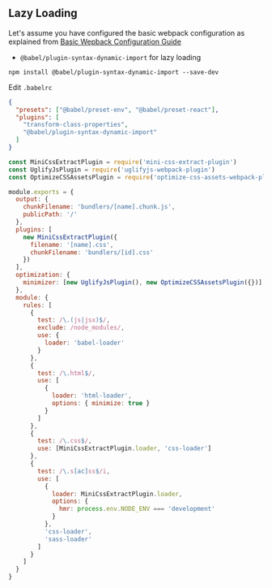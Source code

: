 ## Lazy Loading

Let's assume you have configured the basic webpack configuration as explained from [Basic Wepback Configuration Guide](/README.md#basic)

- `@babel/plugin-syntax-dynamic-import` for lazy loading

`npm install @babel/plugin-syntax-dynamic-import --save-dev`

Edit `.babelrc`

```json
{
  "presets": ["@babel/preset-env", "@babel/preset-react"],
  "plugins": [
    "transform-class-properties",
    "@babel/plugin-syntax-dynamic-import"
  ]
}
```

```javascript
const MiniCssExtractPlugin = require('mini-css-extract-plugin')
const UglifyJsPlugin = require('uglifyjs-webpack-plugin')
const OptimizeCSSAssetsPlugin = require('optimize-css-assets-webpack-plugin')

module.exports = {
  output: {
    chunkFilename: 'bundlers/[name].chunk.js',
    publicPath: '/'
  },
  plugins: [
    new MiniCssExtractPlugin({
      filename: '[name].css',
      chunkFilename: 'bundlers/[id].css'
    })
  ],
  optimization: {
    minimizer: [new UglifyJsPlugin(), new OptimizeCSSAssetsPlugin({})]
  },
  module: {
    rules: [
      {
        test: /\.(js|jsx)$/,
        exclude: /node_modules/,
        use: {
          loader: 'babel-loader'
        }
      },
      {
        test: /\.html$/,
        use: [
          {
            loader: 'html-loader',
            options: { minimize: true }
          }
        ]
      },
      {
        test: /\.css$/,
        use: [MiniCssExtractPlugin.loader, 'css-loader']
      },
      {
        test: /\.s[ac]ss$/i,
        use: [
          {
            loader: MiniCssExtractPlugin.loader,
            options: {
              hmr: process.env.NODE_ENV === 'development'
            }
          },
          'css-loader',
          'sass-loader'
        ]
      }
    ]
  }
}
```

